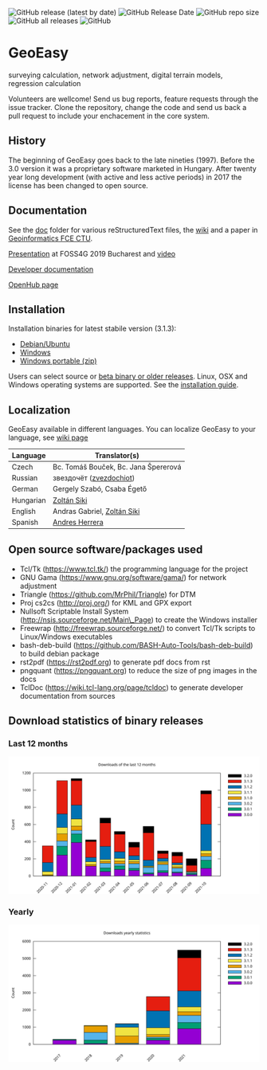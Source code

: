 ![GitHub release (latest by date)](https://img.shields.io/github/v/release/Geo-Linux-Calculations/GeoEasy)
![GitHub Release Date](https://img.shields.io/github/release-date/Geo-Linux-Calculations/GeoEasy)
![GitHub repo size](https://img.shields.io/github/repo-size/Geo-Linux-Calculations/GeoEasy)
![GitHub all releases](https://img.shields.io/github/downloads/Geo-Linux-Calculations/GeoEasy/total)
![GitHub](https://img.shields.io/github/license/Geo-Linux-Calculations/GeoEasy)

# GeoEasy
surveying calculation, network adjustment, digital terrain models, regression calculation

Volunteers are wellcome! Send us bug reports, feature requests through the
issue tracker.  Clone the repository, change the code and send us back a pull
request to include your enchacement in the core system.

## History

The beginning of GeoEasy goes back to the late nineties (1997). Before the 3.0 
version it was a proprietary software marketed in Hungary. After twenty
year long development (with active and less active periods) in 2017 the license
has been changed to open source.

## Documentation

See the [doc](./doc) folder for various reStructuredText files, the [wiki](https://github.com/zsiki/GeoEasy/wiki) and a paper in [Geoinformatics FCE CTU](https://ojs.cvut.cz/ojs/index.php/gi/article/view/gi.17.2.1/4642).

[Presentation](https://www.slideshare.net/ZoltanSiki/geoeasy-foss4g) at FOSS4G 2019 Bucharest and [video](https://media.ccc.de/v/bucharest-413-geoeasy-free-surveying-calculations)

[Developer documentation](http://digikom.hu/tcldoc/)

[OpenHub page](https://www.openhub.net/p/geoeasy)

## Installation

Installation binaries for latest stabile version (3.1.3):

* [Debian/Ubuntu](http://digikom.hu/download/geoeasy_3.1.3.deb)
* [Windows](http://digikom.hu/download/Gizi313Setup.exe)
* [Windows portable (zip)](http://digikom.hu/download/GeoEasy313.zip)

Users can select source or [beta binary or older releases](http://digikom.hu/english/geo_easy_e.html). Linux, OSX and Windows operating
systems are supported. See the [installation guide](doc/install.rst).

## Localization

GeoEasy available in different languages. You can localize GeoEasy to your language, see [wiki page](https://github.com/zsiki/GeoEasy/wiki/How-to-localize-GeoEasy-to-my-mother-tongue%3F)

| Language  | Translator(s)                                                        |
|-----------|----------------------------------------------------------------------|
| Czech     | Bc. Tomáš Bouček, Bc. Jana Špererová                                 |
| Russian   | звездочёт ([zvezdochiot](https://github.com/zvezdochiot))            |
| German    | Gergely Szabó, Csaba Égető                                           |
| Hungarian | [Zoltán Siki](https://github.com/zsiki)                              |
| English   | Andras Gabriel, [Zoltán Siki](https://github.com/zsiki)              |
| Spanish   | [Andres Herrera](https://github.com/AndresHerrera)   |

## Open source software/packages used

* Tcl/Tk (https://www.tcl.tk/) the programming language for the project
* GNU Gama (https://www.gnu.org/software/gama/) for network adjustment
* Triangle (https://github.com/MrPhil/Triangle) for DTM
* Proj cs2cs (http://proj.org/) for KML and GPX export
* Nullsoft Scriptable Install System (http://nsis.sourceforge.net/Main\_Page) to create the Windows installer
* Freewrap (http://freewrap.sourceforge.net/) to convert Tcl/Tk scripts to Linux/Windows executables
* bash-deb-build (https://github.com/BASH-Auto-Tools/bash-deb-build) to build debian package
* rst2pdf (https://rst2pdf.org) to generate pdf docs from rst
* pngquant (https://pngquant.org) to reduce the size of png images in the docs
* TclDoc (https://wiki.tcl-lang.org/page/tcldoc) to generate developer documentation from sources

## Download statistics of binary releases

### Last 12 months

![Download statistics](doc/statistics/downloads12.svg "Download statistics of last 12 months")

### Yearly

![Download statistics](doc/statistics/downloadsyearly.svg "Download statistics of years")
